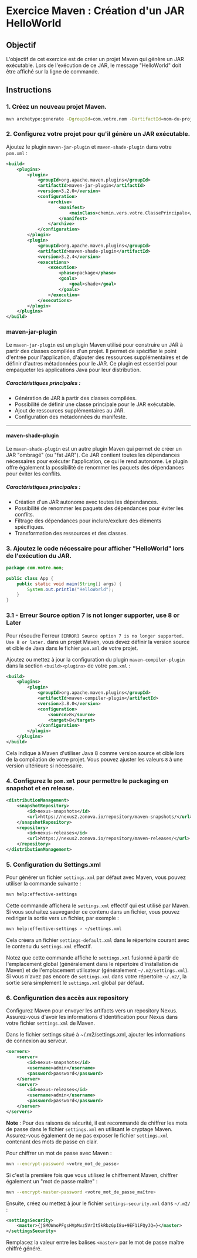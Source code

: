 # Exercice Maven : Création d'un JAR HelloWorld

## Objectif
L'objectif de cet exercice est de créer un projet Maven qui génère un JAR exécutable. Lors de l'exécution de ce JAR, le message "HelloWorld" doit être affiché sur la ligne de commande.

## Instructions

### 1. Créez un nouveau projet Maven.
```bash
mvn archetype:generate -DgroupId=com.votre.nom -DartifactId=nom-du-projet -DarchetypeArtifactId=maven-archetype-quickstart -DinteractiveMode=false
```

### 2. Configurez votre projet pour qu'il génère un JAR exécutable.
Ajoutez le plugin `maven-jar-plugin` et `maven-shade-plugin` dans votre `pom.xml` :
```xml
<build>
    <plugins>
        <plugin>
            <groupId>org.apache.maven.plugins</groupId>
            <artifactId>maven-jar-plugin</artifactId>
            <version>3.2.0</version>
            <configuration>
                <archive>
                    <manifest>
                        <mainClass>chemin.vers.votre.ClassePrincipale</mainClass>
                    </manifest>
                </archive>
            </configuration>
        </plugin>
        <plugin>
            <groupId>org.apache.maven.plugins</groupId>
            <artifactId>maven-shade-plugin</artifactId>
            <version>3.2.4</version>
            <executions>
                <execution>
                    <phase>package</phase>
                    <goals>
                        <goal>shade</goal>
                    </goals>
                </execution>
            </executions>
        </plugin>
    </plugins>
</build>
```
### maven-jar-plugin

Le `maven-jar-plugin` est un plugin Maven utilisé pour construire un JAR à partir des classes compilées d'un projet. Il permet de spécifier le point d'entrée pour l'application, d'ajouter des ressources supplémentaires et de définir d'autres métadonnées pour le JAR. Ce plugin est essentiel pour empaqueter les applications Java pour leur distribution.

##### Caractéristiques principales :

- Génération de JAR à partir des classes compilées.
- Possibilité de définir une classe principale pour le JAR exécutable.
- Ajout de ressources supplémentaires au JAR.
- Configuration des métadonnées du manifeste.

---

#### maven-shade-plugin

Le `maven-shade-plugin` est un autre plugin Maven qui permet de créer un JAR "ombragé" (ou "fat JAR"). Ce JAR contient toutes les dépendances nécessaires pour exécuter l'application, ce qui le rend autonome. Le plugin offre également la possibilité de renommer les paquets des dépendances pour éviter les conflits.

##### Caractéristiques principales :

- Création d'un JAR autonome avec toutes les dépendances.
- Possibilité de renommer les paquets des dépendances pour éviter les conflits.
- Filtrage des dépendances pour inclure/exclure des éléments spécifiques.
- Transformation des ressources et des classes.

### 3. Ajoutez le code nécessaire pour afficher "HelloWorld" lors de l'exécution du JAR.
```java
package com.votre.nom;

public class App {
    public static void main(String[] args) {
        System.out.println("HelloWorld");
    }
}
```

### 3.1 - Erreur Source option 7 is not longer supporter, use 8 or Later
Pour résoudre l'erreur `[ERROR] Source option 7 is no longer supported. Use 8 or later.` dans un projet Maven, vous devez définir la version source et cible de Java dans le fichier `pom.xml` de votre projet.

Ajoutez ou mettez à jour la configuration du plugin `maven-compiler-plugin` dans la section `<build><plugins>` de votre `pom.xml` :

```xml
<build>
    <plugins>
        <plugin>
            <groupId>org.apache.maven.plugins</groupId>
            <artifactId>maven-compiler-plugin</artifactId>
            <version>3.8.0</version>
            <configuration>
                <source>8</source>
                <target>8</target>
            </configuration>
        </plugin>
    </plugins>
</build>
```

Cela indique à Maven d'utiliser Java 8 comme version source et cible lors de la compilation de votre projet. Vous pouvez ajuster les valeurs `8` à une version ultérieure si nécessaire.


### 4. Configurez le `pom.xml` pour permettre le packaging en snapshot et en release.
```xml
<distributionManagement>
    <snapshotRepository>
        <id>nexus-snapshots</id>
        <url>https://nexus2.zonova.io/repository/maven-snapshots/</url>
    </snapshotRepository>
    <repository>
        <id>nexus-releases</id>
        <url>https://nexus2.zonova.io/repository/maven-releases/</url>
    </repository>
</distributionManagement>
```

### 5. Configuration du Settings.xml

Pour générer un fichier `settings.xml` par défaut avec Maven, vous pouvez utiliser la commande suivante :

```bash
mvn help:effective-settings
```

Cette commande affichera le `settings.xml` effectif qui est utilisé par Maven. Si vous souhaitez sauvegarder ce contenu dans un fichier, vous pouvez rediriger la sortie vers un fichier, par exemple :

```bash
mvn help:effective-settings > ~/settings.xml
```

Cela créera un fichier `settings-default.xml` dans le répertoire courant avec le contenu du `settings.xml` effectif.

Notez que cette commande affiche le `settings.xml` fusionné à partir de l'emplacement global (généralement dans le répertoire d'installation de Maven) et de l'emplacement utilisateur (généralement `~/.m2/settings.xml`). Si vous n'avez pas encore de `settings.xml` dans votre répertoire `~/.m2/`, la sortie sera simplement le `settings.xml` global par défaut.

### 6. Configuration des accès aux repository
Configurez Maven pour envoyer les artifacts vers un repository Nexus.
Assurez-vous d'avoir les informations d'identification pour Nexus dans votre fichier `settings.xml` de Maven.

Dans le fichier settings situé à ~/.m2/settings.xml,
ajouter les informations de connexion au serveur.
```xml
<servers>
    <server>
        <id>nexus-snapshots</id>
        <username>admin</username>
        <password>password</password>
    </server>
    <server>
        <id>nexus-releases</id>
        <username>admin</username>
        <password>password</password>
    </server>
</servers>
```
**Note** : Pour des raisons de sécurité, il est recommandé de chiffrer les mots de passe dans le fichier `settings.xml` en utilisant le cryptage Maven. Assurez-vous également de ne pas exposer le fichier `settings.xml` contenant des mots de passe en clair.

Pour chiffrer un mot de passe avec Maven :
```bash
mvn --encrypt-password <votre_mot_de_passe>
```

Si c'est la première fois que vous utilisez le chiffrement Maven, chiffrer également un "mot de passe maître" :
```bash
mvn --encrypt-master-password <votre_mot_de_passe_maître>
```

Ensuite, créez ou mettez à jour le fichier `settings-security.xml` dans `~/.m2/` :
```xml
<settingsSecurity>
    <master>{jSMOWnoPFgsHVpMvz5VrIt5kRbzGpI8u+9EF1iFQyJQ=}</master>
</settingsSecurity>
```

Remplacez la valeur entre les balises `<master>` par le mot de passe maître chiffré généré.


